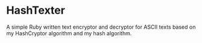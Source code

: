# HashTexter
A simple Ruby written text encryptor and decryptor for ASCII texts based on my HashCryptor algorithm and my hash algorithm.
